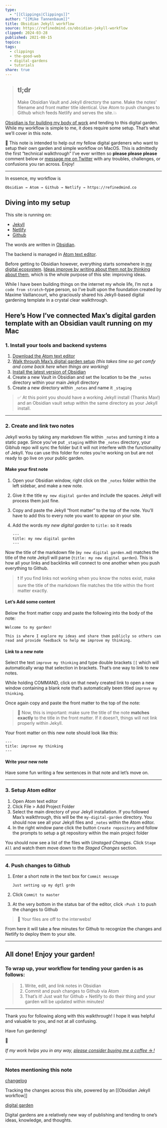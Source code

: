 ```yaml
---
type:
  - "[[Clippings|Clippings]]"
author: "[[Mike Tannenbaum]]"
title: Obsidian Jekyll workflow
source: https://refinedmind.co/obsidian-jekyll-workflow
clipped: 2024-03-28
published: 2021-08-15
topics: 
tags:
  - clippings
  - the-good-web
  - digital-gardens
  - tutorials
share: true
---
```


> ## tl;dr
> 
> Make Obsidian Vault and Jekyll directory the same. Make the notes’ filename and front matter title identical. Use Atom to push changes to Github which feeds Netlify and serves the site.💥

[Obsidian is for building my body of work](https://refinedmind.co/obsidian-is-for-building-my-body-of-work) and tending to this digital garden. While my workflow is simple to me, it does require some setup. That’s what we’ll cover in this note.

🌱 This note is intended to help out my fellow digital gardeners who want to setup their own garden and simple workflow on MacOS. This is admittedly the first “technical walkthrough” I’ve ever written so **please please please** comment below or [message me on Twitter](https://twitter.com/miketnnnbm) with any troubles, challenges, or confusions you ran across. Enjoy!

---

In essence, my workflow is

```
Obsidian → Atom → Github → Netlify → https://refinedmind.co
```

## Diving into my setup

This site is running on:

-   [Jekyll](https://jekyllrb.com/)
-   [Netlify](https://www.netlify.com/)
-   [Github](https://www.github.com/)

The words are written in [Obsidian](https://obsidian.md/).

The backend is managed in [Atom text editor](https://atom.io/).

Before getting to Obsidian however, everything starts somewhere in [my digital ecosystem](https://refinedmind.co/my-digital-ecosystem). [Ideas improve by writing about them not by thinking about them](https://refinedmind.co/ideas-improve-by-writing-about-them-not-by-thinking-about-them), which is the whole purpose of this site: improving ideas.

While I have been building things on the internet my whole life, I’m not a `code from stratch`\-type person, so I’ve built upon the foundation created by Maxime Vaillancourt, who graciously shared his Jekyll-based digital gardening template in a crystal clear walkthrough.

## Here’s How I’ve connected Max’s digital garden template with an Obsidian vault running on my Mac

### 1\. Install your tools and backend systems

1.  [Download the Atom text editor](https://atom.io/)
2.  [Walk through Max’s digital garden setup](https://maximevaillancourt.com/blog/setting-up-your-own-digital-garden-with-jekyll) *(this takes time so get comfy and come back here when things are working)*
3.  [Install the latest version of Obsidian](https://obsidian.md/)
4.  Create a new Vault in Obsidian and set the location to be the `_notes` directory within your main Jekyll directory
5.  Create a new directory within `_notes` and name it `_staging`

> ✅ At this point you should have a working Jekyll install (Thanks Max!) and an Obsidian vault setup within the same directory as your Jekyll install.

---

### 2\. Create and link two notes

Jekyll works by taking any markdown file within `_notes` and turning it into a static page. Since you’ve put `_staging` within the `_notes` directory, your Gibhub repo will sync the folder but it will not interfere with the functionality of Jekyll. You can use this folder for notes you’re working on but are not ready to go live on your public garden.

#### Make your first note

1.  Open your Obsidian window, right click on the `_notes` folder within the left sidebar, and make a new note.
2.  Give it the title `my new digital garden` and include the spaces. Jekyll will process them just fine.
3.  Copy and paste the Jekyll “front matter” to the top of the note. You’ll have to add this to every note you want to appear on your site.
4.  Add the words *my new digital garden* to `title:` so it reads
    
    ```
    ---
    title: my new digital garden
    ---
    ```
    

Now the title of the markdown file (`my new digital garden.md`) matches the title of the note Jekyll will parse (`title: my new digital garden`). This is how all your links and backlinks will connect to one another when you push everything to Github.

> ❗️ If you find links not working when you know the notes exist, make sure the title of the markdown file matches the title within the front matter exactly.

#### Let’s Add some content

Below the front matter copy and paste the following into the body of the note:

```
Welcome to my garden!

This is where I explore my ideas and share them publicly so others can read and provide feedback to help me improve my thinking.
```

#### Link to a new note

Select the text `improve my thinking` and type double brackets `[[` which will automatically wrap that selection in brackets. That’s one way to link to new notes.

While holding COMMAND, click on that newly created link to open a new window containing a blank note that’s automatically been titled `improve my thinking`.

Once again copy and paste the front matter to the top of the note:

> 🚨 Now, this is important: make sure the title of the note **matches exactly** to the title in the front matter. If it doesn’t, things will not link properly within Jekyll.

Your front matter on this new note should look like this:

```
---
title: improve my thinking
---
```

#### Write your new note

Have some fun writing a few sentences in that note and let’s move on.

---

### 3\. Setup Atom editor

1.  Open Atom text editor
2.  Click File > Add Project Folder
3.  Select the main directory of your Jekyll installation. If you followed Max’s walkthrough, this will be the `my-digital-garden` directory. You should now see all your Jekyll files and `_notes` within the Atom editor.
4.  In the right window pane click the button `Create repository` and follow the prompts to setup a git repository within the main project folder

You should now see a list of the files with *Unstaged Changes*. Click `Stage All` and watch them move down to the *Staged Changes* section.

---

### 4\. Push changes to Github

1.  Enter a short note in the text box for `Commit message`
    
    ```
    Just setting up my dgtl grdn
    ```
    
2.  Click `Commit to master`
3.  At the very bottom in the status bar of the editor, click `⇧Push 1` to push the changes to Github

> 💾 Your files are off to the interwebs!

From here it will take a few minutes for Github to recognize the changes and Netlify to deploy them to your site.

---

## All done! Enjoy your garden!

### To wrap up, your workflow for tending your garden is as follows:

> 1.  Write, edit, and link notes in Obsidian
> 2.  Commit and push changes to Github via Atom
> 3.  That’s it! Just wait for Github + Netlify to do their thing and your garden will be updated within minutes!

---

Thank you for following along with this walkthrough! I hope it was helpful and valuable to you, and not at all confusing.

Have fun gardening!

🌱

*If my work helps you in any way, [please consider buying me a coffee ☕ !](https://www.buymeacoffee.com/miketannenbaum)*

---

### Notes mentioning this note

[changelog](https://refinedmind.co/changelog)

Tracking the changes across this site, powered by an \[\[Obsidian Jekyll workflow\]\]

[digital garden](https://refinedmind.co/digital-garden)

Digital gardens are a relatively new way of publishing and tending to one’s ideas, knowledge, and thoughts.